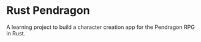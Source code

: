 # Rust Pendragon

A learning project to build a character creation app for the Pendragon RPG in Rust.

